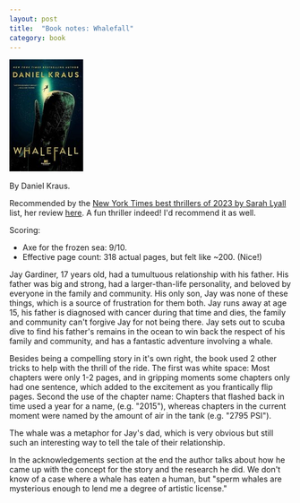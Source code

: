 ```yaml
---
layout: post
title:  "Book notes: Whalefall"
category: book
---
```


![Book cover](/assets/whalefall.jpg)

By Daniel Kraus.

Recommended by the [New York Times best thrillers of 2023 by Sarah Lyall](https://www.nytimes.com/2023/12/02/books/review/best-thrillers-2023.html) list, her review [here](https://www.nytimes.com/2023/07/30/books/review/daniel-kraus-whalefall.html). A fun thriller indeed! I'd recommend it as well.

Scoring:
* Axe for the frozen sea: 9/10.
* Effective page count: 318 actual pages, but felt like ~200. (Nice!)

Jay Gardiner, 17 years old, had a tumultuous relationship with his father. His father was big and strong, had a larger-than-life personality, and beloved by everyone in the family and community. His only son, Jay was none of these things, which is a source of frustration for them both. Jay runs away at age 15, his father is diagnosed with cancer during that time and dies, the family and community can't forgive Jay for not being there. Jay sets out to scuba dive to find his father's remains in the ocean to win back the respect of his family and community, and has a fantastic adventure involving a whale.

Besides being a compelling story in it's own right, the book used 2 other tricks to help with the thrill of the ride. The first was white space: Most chapters were only 1-2 pages, and in gripping moments some chapters only had one sentence, which added to the excitement as you frantically flip pages. Second the use of the chapter name: Chapters that flashed back in time used a year for a name, (e.g. "2015"), whereas chapters in the current moment were named by the amount of air in the tank (e.g. "2795 PSI").

The whale was a metaphor for Jay's dad, which is very obvious but still such an interesting way to tell the tale of their relationship.

In the acknowledgements section at the end the author talks about how he came up with the concept for the story and the research he did. We don't know of a case where a whale has eaten a human, but "sperm whales are mysterious enough to lend me a degree of artistic license."
